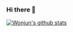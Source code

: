 ### Hi there 👋

[![Wonjun's github stats](https://github-readme-stats.vercel.app/api?username=wonjun3991)](https://github.com/anuraghazra/github-readme-stats)
